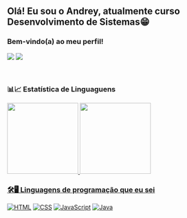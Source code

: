 ## Olá! Eu sou o Andrey, atualmente curso Desenvolvimento de Sistemas😁
### Bem-vindo(a) ao meu perfil!

<a href="https://www.instagram.com/zdrey.7/" target="_blank"><img src="https://img.shields.io/badge/-Instagram-%23E4405F?style=for-the-badge&logo=instagram&logoColor=white" target="_blank"></a> 
<a href = "mailto:mendonca.drey@gmail.com"><img src="https://img.shields.io/badge/-Gmail-%23333?style=for-the-badge&logo=gmail&logoColor=white" target="_blank"></a>

<br>

### 📊📈 Estatística de Linguaguens
  <a href="https://github.com/DreyMendonca">
 <img height="165em" src="https://github-readme-stats.vercel.app/api?username=DreyMendonca&show_icons=true&theme=react&include_all_commits=true&count_private=true"/>
  <img height="165em" src="https://github-readme-stats.vercel.app/api/top-langs/?username=DreyMendonca&layout=compact&langs_count=7&theme=react"/>
</div>

### 🛠🖥 Linguagens de programação que eu sei
<a href="https://github.com/search?q=user%3ADenverCoder1+language%3Ahtml"><img alt="HTML" src="https://img.shields.io/badge/HTML-E34F26.svg?logo=html5&logoColor=white"></a>
<a href="https://github.com/search?q=user%3ADenverCoder1+language%3Acss"><img alt="CSS" src="https://img.shields.io/badge/CSS-1572B6.svg?logo=css3&logoColor=white"></a>
<a href="https://github.com/search?q=user%3ADenverCoder1+language%3Ajavascript"><img alt="JavaScript" src="https://img.shields.io/badge/JavaScript-F7DF1E.svg?logo=javascript&logoColor=black"></a>
<a href="https://github.com/search?q=user%3ADenverCoder1+language%3Ajava"><img alt="Java" src="https://img.shields.io/badge/Java-white.svg?logo=java&logoColor=black"></a>
